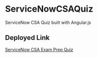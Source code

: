 # ServiceNowCSAQuiz
ServiceNow CSA Quiz built with Angular.js

## Deployed Link
[ServiceNow CSA Exam Prep Quiz](https://curtislane.github.io/ServiceNowCSAQuiz/)